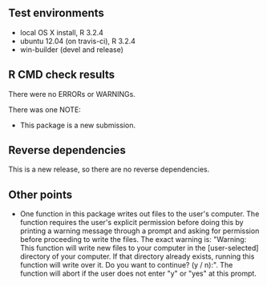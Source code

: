 ## Test environments
* local OS X install, R 3.2.4
* ubuntu 12.04 (on travis-ci), R 3.2.4
* win-builder (devel and release)

## R CMD check results
There were no ERRORs or WARNINGs. 

There was one NOTE:

* This package is a new submission.

## Reverse dependencies

This is a new release, so there are no reverse dependencies.

## Other points

* One function in this package writes out files to the user's computer. The function requires the user's explicit permission before doing this by printing a warning message through a prompt and asking for permission before proceeding to write the files. The exact warning is: "Warning: This function will write new files to your computer in the [user-selected] directory of your computer. If that directory already exists, running this function will write over it. Do you want to continue? (y / n):". The function will abort if the user does not enter "y" or "yes" at this prompt.
